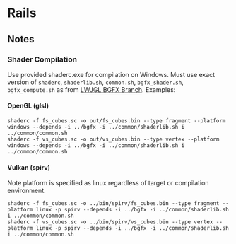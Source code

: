 # Rails

## Notes

### Shader Compilation
Use provided shaderc.exe for compilation on Windows. Must use exact version of `shaderc`, `shaderlib.sh`, `common.sh`, `bgfx_shader.sh`, `bgfx_compute.sh` as from [LWJGL BGFX Branch](https://github.com/LWJGL-CI/bgfx). Examples:

#### OpenGL (glsl)
    shaderc -f fs_cubes.sc -o out/fs_cubes.bin --type fragment --platform windows --depends -i ../bgfx -i ../common/shaderlib.sh i ../common/common.sh 
    shaderc -f vs_cubes.sc -o out/vs_cubes.bin --type vertex --platform windows --depends -i ../bgfx -i ../common/shaderlib.sh i ../common/common.sh 

#### Vulkan (spirv)
Note platform is specified as linux regardless of target or compilation environment.

    shaderc -f fs_cubes.sc -o ../bin/spirv/fs_cubes.bin --type fragment --platform linux -p spirv --depends -i ../bgfx -i ../common/shaderlib.sh i ../common/common.sh 
    shaderc -f vs_cubes.sc -o ../bin/spirv/vs_cubes.bin --type vertex --platform linux -p spirv --depends -i ../bgfx -i ../common/shaderlib.sh i ../common/common.sh 
